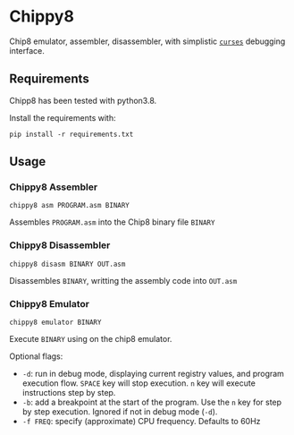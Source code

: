 # Chippy8

Chip8 emulator, assembler, disassembler, with simplistic
[`curses`](https://docs.python.org/3/library/curses.html) debugging interface.

## Requirements

Chipp8 has been tested with python3.8.

Install the requirements with:

`pip install -r requirements.txt`

## Usage

### Chippy8 Assembler

`chippy8 asm PROGRAM.asm BINARY`

Assembles `PROGRAM.asm` into the Chip8 binary file `BINARY`

### Chippy8 Disassembler

`chippy8 disasm BINARY OUT.asm`

Disassembles `BINARY`, writting the assembly code into `OUT.asm`

### Chippy8 Emulator

`chippy8 emulator BINARY`

Execute `BINARY` using on the chip8 emulator.

Optional flags:

- `-d`: run in debug mode, displaying current registry values, and program
execution flow. `SPACE` key will stop execution. `n` key will execute
instructions step by step.
- `-b`: add a breakpoint at the start of the program. Use the `n` key for step
by step execution. Ignored if not in debug mode (`-d`).
- `-f FREQ`: specify (approximate) CPU frequency. Defaults to 60Hz


